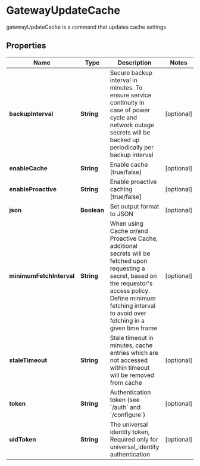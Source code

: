 

# GatewayUpdateCache

gatewayUpdateCache is a command that updates cache settings

## Properties

| Name | Type | Description | Notes |
|------------ | ------------- | ------------- | -------------|
|**backupInterval** | **String** | Secure backup interval in minutes. To ensure service continuity in case of power cycle and network outage secrets will be backed up periodically per backup interval |  [optional] |
|**enableCache** | **String** | Enable cache [true/false] |  [optional] |
|**enableProactive** | **String** | Enable proactive caching [true/false] |  [optional] |
|**json** | **Boolean** | Set output format to JSON |  [optional] |
|**minimumFetchInterval** | **String** | When using Cache or/and Proactive Cache, additional secrets will be fetched upon requesting a secret, based on the requestor&#39;s access policy. Define minimum fetching interval to avoid over fetching in a given time frame |  [optional] |
|**staleTimeout** | **String** | Stale timeout in minutes, cache entries which are not accessed within timeout will be removed from cache |  [optional] |
|**token** | **String** | Authentication token (see &#x60;/auth&#x60; and &#x60;/configure&#x60;) |  [optional] |
|**uidToken** | **String** | The universal identity token, Required only for universal_identity authentication |  [optional] |



